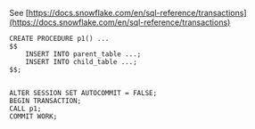 See [https://docs.snowflake.com/en/sql-reference/transactions](https://docs.snowflake.com/en/sql-reference/transactions)
```
CREATE PROCEDURE p1() ...
$$
    INSERT INTO parent_table ...;
    INSERT INTO child_table ...;
$$;


ALTER SESSION SET AUTOCOMMIT = FALSE;
BEGIN TRANSACTION;
CALL p1;
COMMIT WORK;
```
